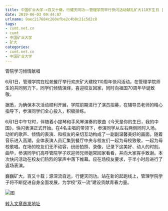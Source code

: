 ```yaml
---
title: 中国矿业大学->百又十载，行健天同功——管理学院举行快闪活动献礼矿大110岁生日 | cumt.net.cn
date: 2019-06-03 09:44:07
urlname: 9aec217684c260efbe2c4b0c21c5d2c8
tags: 
- cumt.net.cn
- cumt
- 中国矿业大学
- 矿大
categories:
- cumt.net.cn
- 中国矿业大学
---
```



管院学习倾情献唱

6月1日，管理学院在松苑餐厅举行欢庆矿大建校110周年快闪活动。在管理学院师生的共同努力下，同学们倾情演绎，喜迎校友回家，同时向祖国70周年华诞致敬。

据悉，为确保本次活动顺利开展，学院前期进行了演员招募，在辅导员老师的精心指导下，参演同学们全心投入，积极排练。

6月1日中午12时，伴随着小提琴和手风琴演奏的歌曲《今天是你的生日，我的中国》，快闪表演正式开始。在4名主唱的带领下，参演同学从左右两侧同时入场。动听的歌声、倾情的表演、和校友的亲切互动构成了一副副温馨美好的画面。随着音乐进入高潮，全体表演人员汇集到餐厅中央与校友们一起为母校致敬，一起为母校歌唱。在场的校友们无不动容，纷纷拍照、录像，记录下这美好、动人的时刻。曲毕，参演同学们高呼管院学子欢迎师兄师姐常回家看看，并向大家挥手致谢。本次快闪活动在校友们热烈的掌声中落下帷幕。应在场校友要求，于半小时后进行了返场表演。

巍巍矿大，百又十载；源深流自远，行健天同功。站在新的起跑线上，管理学院学子将不断促进自身全面发展，为学校“双一流”建设贡献青春力量。



![图](http://xwzx.cumt.edu.cn/_upload/article/images/fb/8b/316783284072b14e24c5a34583ca/b4defeed-d40e-471c-887c-8142efbf15e0.jpg)

[转入文章首发地址](http://xwzx.cumt.edu.cn/0d/d6/c523a527830/page.htm)